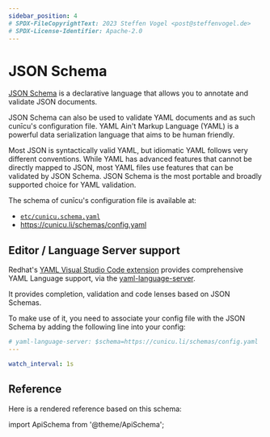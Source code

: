 ```yaml
---
sidebar_position: 4
# SPDX-FileCopyrightText: 2023 Steffen Vogel <post@steffenvogel.de>
# SPDX-License-Identifier: Apache-2.0
---
```


# JSON Schema

[JSON Schema](https://json-schema.org/) is a declarative language that allows you to annotate and validate JSON documents.

JSON Schema can also be used to validate YAML documents and as such cunīcu's configuration file.
YAML Ain't Markup Language (YAML) is a powerful data serialization language that aims to be human friendly.

Most JSON is syntactically valid YAML, but idiomatic YAML follows very different conventions.
While YAML has advanced features that cannot be directly mapped to JSON, most YAML files use features that can be validated by JSON Schema.
JSON Schema is the most portable and broadly supported choice for YAML validation.

The schema of cunīcu's configuration file is available at:

- [`etc/cunicu.schema.yaml`](https://github.com/cunicu/cunicu/blob/master/etc/cunicu.schema.yaml)
- https://cunicu.li/schemas/config.yaml

## Editor / Language Server support

Redhat's [YAML Visual Studio Code extension](https://marketplace.visualstudio.com/items?itemName=redhat.vscode-yaml) provides comprehensive YAML Language support, via the [yaml-language-server](https://github.com/redhat-developer/yaml-language-server).

It provides completion, validation and code lenses based on JSON Schemas.

To make use of it, you need to associate your config file with the JSON Schema by adding the following line into your config:

```yaml
# yaml-language-server: $schema=https://cunicu.li/schemas/config.yaml
---

watch_interval: 1s
```

## Reference

Here is a rendered reference based on this schema:

import ApiSchema from '@theme/ApiSchema';

<ApiSchema pointer="#/components/schemas/Config" />
